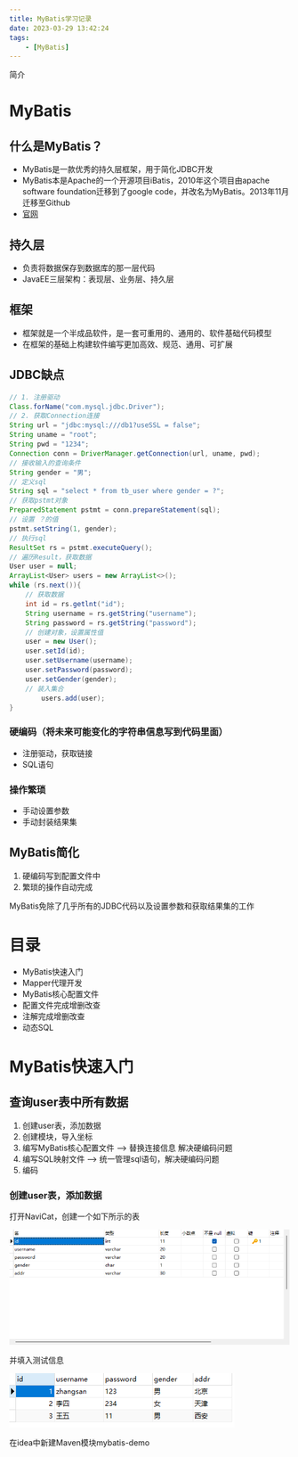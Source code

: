 ```yaml
---
title: MyBatis学习记录
date: 2023-03-29 13:42:24
tags:
    - [MyBatis]
---
```


简介

<!-- more -->

# MyBatis

## 什么是MyBatis？

* MyBatis是一款优秀的持久层框架，用于简化JDBC开发
* MyBatis本是Apache的一个开源项目iBatis，2010年这个项目由apache software foundation迁移到了google code，并改名为MyBatis。2013年11月迁移至Github
* [官网](https://mybatis.org/mybatis-3/zh/index.html)

## 持久层

* 负责将数据保存到数据库的那一层代码
* JavaEE三层架构：表现层、业务层、持久层

## 框架

* 框架就是一个半成品软件，是一套可重用的、通用的、软件基础代码模型
* 在框架的基础上构建软件编写更加高效、规范、通用、可扩展

## JDBC缺点

```java
// 1. 注册驱动
Class.forName("com.mysql.jdbc.Driver");
// 2. 获取Connection连接
String url = "jdbc:mysql:///db1?useSSL = false";
String uname = "root";
String pwd = "1234";
Connection conn = DriverManager.getConnection(url, uname, pwd);
// 接收输入的查询条件
String gender = "男";
// 定义sql
String sql = "select * from tb_user where gender = ?";
// 获取pstmt对象
PreparedStatement pstmt = conn.prepareStatement(sql);
// 设置 ？的值
pstmt.setString(1, gender);
// 执行sql
ResultSet rs = pstmt.executeQuery();
// 遍历Result，获取数据
User user = null;
ArrayList<User> users = new ArrayList<>();
while (rs.next()){
    // 获取数据
    int id = rs.getlnt("id");
    String username = rs.getString("username");
    String password = rs.getString("password");
    // 创建对象，设置属性值
    user = new User();
    user.setId(id);
    user.setUsername(username);
    user.setPassword(password);
    user.setGender(gender);
    // 装入集合
        users.add(user);
}
```

### 硬编码（将未来可能变化的字符串信息写到代码里面）

* 注册驱动，获取链接
* SQL语句

### 操作繁琐

* 手动设置参数
* 手动封装结果集

## MyBatis简化

1. 硬编码写到配置文件中
2. 繁琐的操作自动完成

MyBatis免除了几乎所有的JDBC代码以及设置参数和获取结果集的工作

# 目录

* MyBatis快速入门
* Mapper代理开发
* MyBatis核心配置文件
* 配置文件完成增删改查
* 注解完成增删改查
* 动态SQL

# MyBatis快速入门

## 查询user表中所有数据

1. 创建user表，添加数据
2. 创建模块，导入坐标
3. 编写MyBatis核心配置文件 --> 替换连接信息 解决硬编码问题
4. 编写SQL映射文件 --> 统一管理sql语句，解决硬编码问题
5. 编码

### 创建user表，添加数据

打开NaviCat，创建一个如下所示的表

![](https://raw.githubusercontent.com/marcaas/hexoPicgo/master/20230329154716.png)

并填入测试信息

![](https://raw.githubusercontent.com/marcaas/hexoPicgo/master/20230329154836.png)

在idea中新建Maven模块mybatis-demo